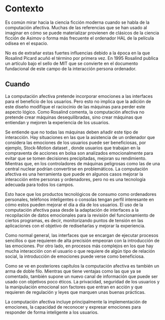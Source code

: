 # Contexto



Es común mirar hacia la ciencia ficción moderna cuando se habla de la computación afectiva. Muchas de las referencias que se han usado al imaginar en cómo se puede materializar provienen de clásicos de la ciencia ficción de Asimov o forma más frecuente el ordenador HAL de la película odisea en el espacio. 

No es de extrañar estas fuertes influencias debido a la época en la que Rosalind Picard acuñó el término por primera vez. En 1995 Rosalind publica un artículo bajo el sello de MIT que se convierte en el documento fundacional de este campo de la interacción persona ordenador.

## Cuando



La computación afectiva pretende incorporar emociones a las interfaces para el beneficio de los usuarios. Pero esto no implica que la adición de este diseño modifique el raciocinio de las máquinas para perder este aspecto lógico. Como Rosalind comenta, la computación afectiva no pretende crear máquinas desequilibradas, sino crear máquinas que entiendan y mejoren la experiencia de los usuarios.

Se entiende que no todas las máquinas deben añadir este tipo de interacción. Hay situaciones en las que la asistencia de un ordenador que considera las emociones de los usuarios puede ser beneficiosas, por ejemplo, Stock-Motion dataset , donde usuarios que trabajan en la compraventa de acciones en bolsa son analizados emocionalmente para evitar que se tomen decisiones precipitadas, mejoran su rendimiento. Mientras que, en los controladores de máquinas peligrosas como las de una central nuclear podrían convertirse en problemáticos. La computación afectiva es una herramienta que puede en algunos casos mejorar la interacción entre personas y ordenadores, pero no es una tecnología adecuada para todos los campos.

Esto hace que los productos tecnológicos de consumo como ordenadores personales, teléfonos inteligentes o consolas tengan perfil interesante en cómo estos pueden mejorar el día a día de los usuarios. El uso de la computación afectiva pasa desde la adaptación de interfaces a la recopilación de datos emocionales para la revisión del funcionamiento de ciertos programas, es decir, monitorizando puntos de tensión en las aplicaciones con el objetivo de rediseñarlas y mejorar la experiencia.



Como normal general, las interfaces que se encargan de ejecutar procesos sencillos o que requieren de alta precisión empeoran con la introducción de las emociones. Por otro lado, en procesos más complejos en los que hay mucha interacción con el usuario o que requiere de algún tipo de relación social, la introducción de emociones puede verse como beneficiosa.

Como se ve en posteriores capítulos la computación afectiva es también un arma de doble filo. Mientras que tiene ventajas como las que ya se comentado, también supone un nuevo canal de información que puede ser usado con objetivos poco éticos. La privacidad, seguridad de los usuarios y la manipulación emocional son factores que entran en acción y que requieren de regulación y leyes que marquen unas buenas prácticas.

La computación afectiva incluye principalmente la implementación de emociones, la capacidad de reconocer y expresar emociones para responder de forma inteligente a los usuarios.